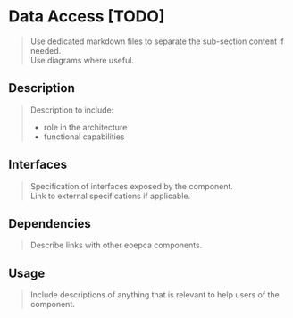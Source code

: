 # Data Access [TODO]

> Use dedicated markdown files to separate the sub-section content if needed.<br>
> Use diagrams where useful.

## Description

> Description to include:
> 
> * role in the architecture
> * functional capabilities

## Interfaces

> Specification of interfaces exposed by the component.<br>
> Link to external specifications if applicable.

## Dependencies

> Describe links with other eoepca components.

## Usage

> Include descriptions of anything that is relevant to help users of the component.
